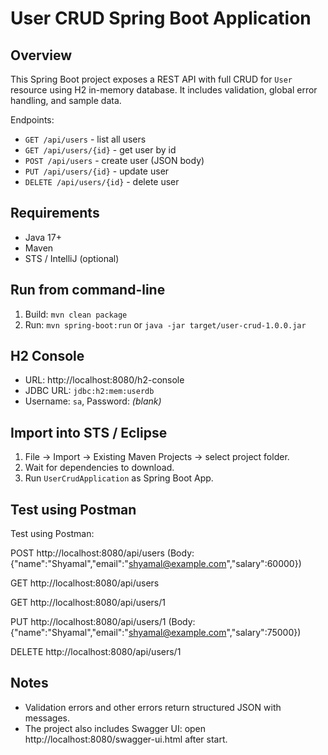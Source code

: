 # User CRUD Spring Boot Application

## Overview
This Spring Boot project exposes a REST API with full CRUD for `User` resource using H2 in-memory database.
It includes validation, global error handling, and sample data.

Endpoints:
- `GET /api/users` - list all users
- `GET /api/users/{id}` - get user by id
- `POST /api/users` - create user (JSON body)
- `PUT /api/users/{id}` - update user
- `DELETE /api/users/{id}` - delete user

## Requirements
- Java 17+
- Maven
- STS / IntelliJ (optional)

## Run from command-line
1. Build: `mvn clean package`
2. Run: `mvn spring-boot:run` or `java -jar target/user-crud-1.0.0.jar`

## H2 Console
- URL: http://localhost:8080/h2-console
- JDBC URL: `jdbc:h2:mem:userdb`
- Username: `sa`, Password: *(blank)*

## Import into STS / Eclipse
1. File -> Import -> Existing Maven Projects -> select project folder.
2. Wait for dependencies to download.
3. Run `UserCrudApplication` as Spring Boot App.

## Test using Postman
Test using Postman:

POST http://localhost:8080/api/users   (Body: {"name":"Shyamal","email":"shyamal@example.com","salary":60000})

GET  http://localhost:8080/api/users

GET  http://localhost:8080/api/users/1

PUT  http://localhost:8080/api/users/1   (Body: {"name":"Shyamal","email":"shyamal@example.com","salary":75000})

DELETE http://localhost:8080/api/users/1


## Notes
- Validation errors and other errors return structured JSON with messages.
- The project also includes Swagger UI: open http://localhost:8080/swagger-ui.html after start.
